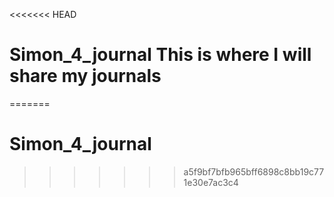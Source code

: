 <<<<<<< HEAD
# Simon_4_journal This is where I will share my journals
=======
# Simon_4_journal
>>>>>>> a5f9bf7bfb965bff6898c8bb19c771e30e7ac3c4
